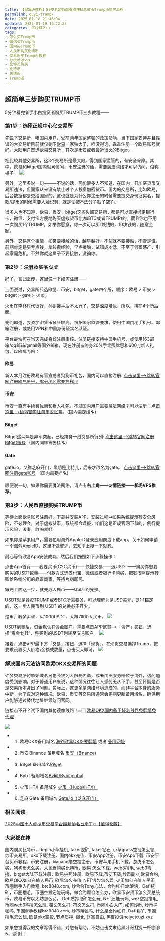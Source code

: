 ```yaml
---
title: 【保姆级教程】80岁老奶奶都看得懂的总统币Trump币购买流程
permalink: ouyi-trump/
date: 2025-01-18 21:46:04
updated: 2025-01-19 16:22:23
categories: 区块链入门
tags: 
- 怎么买Trump币
- 微信买Trump币
- 国内买Trump币
- 人民币购买比特币
- 交易所买Trump币教程
- 总统币怎么买
- 比特币购买
- 比特币 
- 总统币
- Trump币
---
```


## 超简单三步购买TRUMP币

5分钟看完新手小白投资者购买TRUMP币三步教程——

### 第1步：选择正规中心化交易所
先说下交易所，咱国内用户，受前两年国家整顿的政策影响，当下国家支持并且靠谱的大交易所目前就仅剩下[欧易](https://www.chouyi.kim/zh-hans/join/76527935)一家独大了，咱没得选，乖乖注册一个欧易账号就好。大陆用户首选欧易交易所，其次是[币安](https://binanceuz.co/zh-CN/register?ref=36457687)或者最近很火的[Bitget](https://www.glassgs.com/zh-CN/referral/register?from=referral&clacCode=VRNEYUTR)。  

相比较其他交易所，这3个交易所是最大的，得到国家监管的，有安全保障。其中，欧易和bitget国内就可访问，币安注册的话，需要魔法网络才可以访问，俗称梯子。
![](https://ac63e02.webp.li/ouyi-binance-bitget.png)


另外，这里多说一句———不说的话，可能很多人不知道，在国内，开加密货币交易所违法，但国家从来没有禁止过个人投资加密货币。国内的交易所，比如欧易，后台数据都是交给国家的，这也就是为什么你注册的时候需要提交身份证实名，提款/提币的时候需要人脸识别，就是怕被不法分子钻了空子。

很多人也不知道，欧易、币安，bitget这些头部交易所，都是可以直接绑定银行卡，微信、支付宝方便地购买虚拟货币(比如BTC或者TRUMP)的。而且你也不用一次购买1个TRUMP，如果你愿意，你一次可以买1块钱的，10块钱的，随意金额。

另外，交易这个事情，如果要接触的话，越早越好，不然就不要接触，不管是谁，前期肯定是要亏点钱，拿钱攒经验，早点接触，试错成本低，不至于倾家荡产，引起家庭危机。不然你就这辈子不要接触，没骗你。


### 第2步：注册及实名认证

好了，言归正传，这里说一下如何注册——

上面说过，交易所只选欧易、币安，bitget，gate四个所，顺序：欧易 > 币安 > bitget > gate > 火币。 

火币在李林时代很好，孙割接手后不太行了，交易深度堪忧，所以，排在4个所后面。

我们知道，投资加密货币风险较高，根据国家监管要求，使用中国内地手机号、邮箱注册，或使用VPN和中国身份证实名认证。

平台最快可在当天完成身份注册审核。注册链接支持中国手机号，或使用163邮箱/qq邮箱/gmail等国外邮箱，现在注册有终身20%手续费优惠和600刀新人礼包。以欧易为例：

#### 欧易
新人本月注册欧易有盲盒或者狗狗币礼包，国内可以直接注册: [点击这里–>跳转官网注册欧易账号，部分地区需要挂梯子](https://www.chouyi.kim/zh-hans/join/76527935)  

#### 币安
币安一直有手续费优惠和新人礼包，不过国内用户需要魔法网络才可以注册：[点击这里-->跳转官网注册币安账号](https://binanceuz.co/zh-CN/register?ref=36457687)。（国内需要挂🪜)

#### Bitget
Bitget这两年是异军突起，已经跻身一线交易所行列: [点击这里-->跳转官网注册Bitget账号](https://www.glassgs.com/zh-CN/referral/register?from=referral&clacCode=VRNEYUTR) （国内同样需要挂🪜)

#### Gate
gate.io，又称芝麻开门，早期是比特儿，后来才改名为gate。 [点击这里-->跳转官网注册gete账号](www.gate.io/signup/A1ERAQ?ref_type=103) （国内需要挂🪜)

顺便说一句，如果你需要魔法网络，请点击**右上角——友情链接——机场VPS推荐**。


### 第3步：人民币直接购买TRUMP币

等待上面欧易账号注册好，下载并安装APP，安装过程中如果系统提示有安全风险，不必理会，对于虚拟货币，系统都会误报，咱们这是正规官网下载的，例行提示风险，没事，忽略就好。

如果你是苹果用户，需要使用海外AppleID登录应用商店下载app，关于如何申请一个海外AppleID，这里不做赘述，去知乎上搜一下就有。

耐心等待欧易App安装成功。然后我们按照如下步骤操作：

点击App首页——我要买币(C2C买币)——快捷交易——选USDT——购买你想要购买的USDT数量——付款方式选支付宝、微信或者银行卡购买，把钱按照提示转账给系统分配的靠谱商家，等待片刻即可。

做完上面这一步，就完成人民币——USDT的兑换。

USDT就是投资TRUMP或者BTC所需要的，可以理解为是USD美元，是1:1锚定的，这一步人民币到 USDT 的兑换必不可少。


这里，我多买点，买1000USDT，大概7000人民币。
![](https://ac63e02.webp.li/ouyichongzhi.png)

USDT到账后，资金默认在资金账户，需要点击APP底部-->「资产」按钮，选择“资金划转”，将买到的USDT划转至交易账户。
![](https://ac63e02.webp.li/ouyi-trump001.png)

接着，点击APP最下方「交易」按钮，选择「现货」。在现货交易选择Trump，按要求设置买入价格\金额或数量，点击买入即可。
![](https://ac63e02.webp.li/ouyi-trump002.png)

### 解决国内无法访问欧易OKX交易所的问题
许多交易所的原始域名可能会被列入限制名单，或者由于服务器位于海外，访问速度受到影响。对于普通用户来说，这种情况往往让人感到无从下手，甚至怀疑是否是交易所本身出了问题。实际上，这更多是网络环境造成的，而非平台本身的服务中断。为了应对这种情况，欧易，币安等交易所通常会定期更新备用域名，确保用户能够通过替代地址继续访问官网。

链接点不开？试下国内其他镜像线路！👉🏻 [欧易OKX国内备用域名线路免翻墙免代理](https://vlink.cc/okxcn)

[![](https://307e939.webp.li/20250812124552161.png)](https://vlink.cc/okxcn)


- 1. 欧易OKX备用域名 [海外欧易OKX-要翻墙](https://www.okx.com/zh-hans/join/76527935) 或者 [备用网址](https://www.chouyi.kim/zh-hans/join/76527935) 
- 2. 币安 Binance 备用域名 [币安（Binance)](https://binanceuz.co/zh-CN/register?ref=36457687)
- 3. Bitget 备用域名[Bitget](https://www.glassgs.com/zh-CN/referral/register?from=referral&clacCode=VRNEYUTR)
- 4. Bybit 备用域名[Bybit/Bybitglobal](https://www.bybitglobal.com/zh-MY/invite/?ref=VMKORMM)
- 5. 火币 HTX 备用域名 [火币（Huobi/HTX）](https://www.htx.com/invite/zh-cn/1f?invite_code=whf45223)
- 6. 芝麻 Gate 备用域名 [Gate.io（芝麻开门）](https://www.gateex.cc/zh/signup?ref_type=103&ref=A1ERAQ)

### 相关阅读
[2025中国十大虚拟币交易平台最新排名出来了🔥【值得收藏】](https://btc8848.com/top-10-exchanges/)


###  大家都在搜
国内购买比特币，depin小草挂机, taker挖矿, taker钻石, 小草grass空投怎么领, 炒币交易所，okx下载注册，国内okx充值，币安App注册，币安App下载, 币安平台买币教程，币安注册，bianace撸空投注册，币安苹果手机下载，总统币怎么买，狗狗币怎么买，人民币购买比特币，欧易 怎么下载，web3撸毛, web3零撸，bitget大陆下载注册，欧易护照注册，欧易下载,币安下载,炒币副业,欧易合约, 欧易OKX如何充值人民币, 欧易怎么充值, NFT钱包怎么弄, 火币如何充值人民币, 币圈新手入门教程, btc8848.com, 炒合约Tony心法，合约杠杆bit浪浪，Defi挖矿，币圈撸毛，币圈空投还能玩吗，做合约爆仓怎么办，欧易币安货币怎么买总统币，欧易币安以太坊怎么买， Defi质押挖矿怎么玩, NFT还能玩吗, we3空投撸毛, 币圈web3零撸怎么玩, 铭文怎么打, 符文怎么打, 币圈小白入门, 如何炒币, 炒币挣钱吗, 币圈新手教程btc8848.com, 炒币赚钱吗, 什么是合约杠杆, Defi挖矿, 币圈撸毛怎么玩, 欧易okx空投, 节点质押, 爆仓, 财富自由, 黑夜投资heiyetouzi.xyz

如果您觉得我的文章写得不错，对您有帮助，不妨点击文末给黑叶哥打赏一杯咖啡☕️，感谢！

